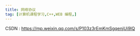 ```yaml
---
title: 网络协议
tag: [计算机课程学习,C++,WEB 编程,]
---
```

CSDN : https://mp.weixin.qq.com/s/P103z3rEmKmSgqenjUi9lQ
